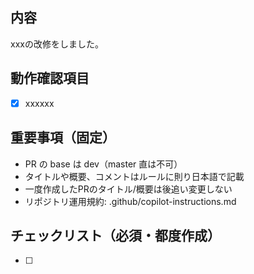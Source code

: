 <!-- I want to review in Japanese. -->
## 内容
xxxの改修をしました。

## 動作確認項目
- [x] xxxxxx

## 重要事項（固定）
- PR の base は dev（master 直は不可）
- タイトルや概要、コメントはルールに則り日本語で記載
- 一度作成したPRのタイトル/概要は後追い変更しない
- リポジトリ運用規約: .github/copilot-instructions.md

## チェックリスト（必須・都度作成）
<!-- このPRの内容に応じて具体的な確認項目を記載してください -->
- [ ]

<!-- for GitHub Copilot review rule -->
<!--
レビューする際には、以下のprefix(接頭辞)をつけてください
[must]  
[imo] (in my opinion)  
[nits](nitpick) 
[ask]  
[fyi]
-->
<!-- for GitHub Copilot review  rule-->

<!-- I want to review in Japanese. -->
